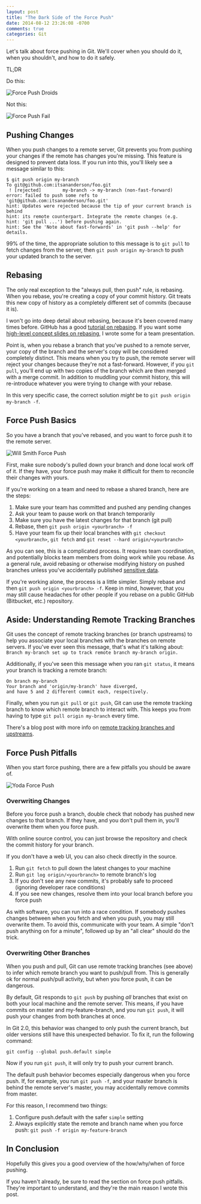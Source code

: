 ```yaml
---
layout: post
title: "The Dark Side of the Force Push"
date: 2014-08-12 23:26:08 -0700
comments: true
categories: Git
---
```


Let's talk about force pushing in Git.
We'll cover when you should do it, when you shouldn't, and how to do it safely.

TL;DR

Do this:

![Force Push Droids](http://itsananderson.blob.core.windows.net/post-images/obi-wan-droids.gif)

Not this:

![Force Push Fail](http://itsananderson.blob.core.windows.net/post-images/obi-wan-hates.gif)

Pushing Changes
---

When you push changes to a remote server, Git prevents you from pushing your changes if the remote has changes you're missing.
This feature is designed to prevent data loss.
If you run into this, you'll likely see a message similar to this:

```
$ git push origin my-branch
To git@github.com:itsananderson/foo.git
 ! [rejected]        my-branch -> my-branch (non-fast-forward)
error: failed to push some refs to 'git@github.com:itsananderson/foo.git'
hint: Updates were rejected because the tip of your current branch is behind
hint: its remote counterpart. Integrate the remote changes (e.g.
hint: 'git pull ...') before pushing again.
hint: See the 'Note about fast-forwards' in 'git push --help' for details.
```

99% of the time, the appropriate solution to this message is to `git pull` to fetch changes from the server,
then `git push origin my-branch` to push your updated branch to the server.

Rebasing
---

The only real exception to the "always pull, then push" rule, is rebasing.
When you rebase, you're creating a copy of your commit history.
Git treats this new copy of history as a completely different set of commits (because it is).

I won't go into deep detail about rebasing, because it's been covered many times before.
GitHub has a good [tutorial on rebasing](https://help.github.com/articles/using-git-rebase).
If you want some [high-level concept slides on rebasing](http://willi.am/git-fundamentals-rebasing/), I wrote some for a team presentation.

Point is, when you rebase a branch that you've pushed to a remote server, your copy of the branch and the server's copy will be considered completely distinct.
This means when you try to push, the remote server will reject your changes because they're not a fast-forward.
However, if you `git pull`, you'll end up with two copies of the branch which are then merged with a merge commit.
In addition to muddling your commit history, this will re-introduce whatever you were trying to change with your rebase.

In this very specific case, the correct solution *might* be to `git push origin my-branch -f`.

Force Push Basics
---

So you have a branch that you've rebased, and you want to force push it to the remote server.

![Will Smith Force Push](http://itsananderson.blob.core.windows.net/post-images/force-push-will-smith.gif)

First, make sure nobody's pulled down your branch and done local work off of it.
If they have, your force push may make it difficult for them to reconcile their changes with yours.

If you're working on a team and need to rebase a shared branch, here are the steps:

1. Make sure your team has committed and pushed any pending changes
1. Ask your team to pause work on that branch temporarily
1. Make sure you have the latest changes for that branch (git pull)
1. Rebase, then `git push origin <yourbranch> -f`
1. Have your team fix up their local branches with `git checkout <yourbranch>`, `git fetch` and `git reset --hard origin/<yourbranch>`

As you can see, this is a complicated process.
It requires team coordination, and potentially blocks team members from doing work while you rebase.
As a general rule, avoid rebasing or otherwise modifying history on pushed branches unless you've accidentally published [sensitive data](https://help.github.com/articles/remove-sensitive-data).

If you're working alone, the process is a little simpler.
Simply rebase and then `git push origin <yourbranch> -f`.
Keep in mind, however, that you may still cause headaches for other people if you rebase on a public GitHub (Bitbucket, etc.) repository.

Aside: Understanding Remote Tracking Branches
---

Git uses the concept of remote tracking branches (or branch upstreams) to help you associate your local branches with the branches on remote servers.
If you've ever seen this message, that's what it's talking about: `Branch my-branch set up to track remote branch my-branch origin.`

Additionally, if you've seen this message when you ran `git status`, it means your branch is tracking a remote branch:

```
On branch my-branch
Your branch and 'origin/my-branch' have diverged,
and have 5 and 2 different commit each, respectively.
```

Finally, when you run `git pull` or `git push`, Git can use the remote tracking branch to know which remote branch to interact with.
This keeps you from having to type `git pull origin my-branch` every time.

There's a blog post with more info on [remote tracking branches and upstreams](http://felipec.wordpress.com/2013/09/01/advanced-git-concepts-the-upstream-tracking-branch/).

Force Push Pitfalls
---

When you start force pushing, there are a few pitfalls you should be aware of.

![Yoda Force Push](http://itsananderson.blob.core.windows.net/post-images/force-push-yoda.gif)


### Overwriting Changes

Before you force push a branch, double check that nobody has pushed new changes to that branch.
If they have, and you don't pull them in, you'll overwrite them when you force push.

With online source control, you can just browse the repository and check the commit history for your branch.

If you don't have a web UI, you can also check directly in the source.

1. Run `git fetch` to pull down the latest changes to your machine
1. Run `git log origin/<yourbranch>` to remote branch's log
1. If you don't see any new commits, it's probably safe to proceed (ignoring developer race conditions)
1. If you see new changes, resolve them into your local branch before you force push

As with software, you can run into a race condition.
If somebody pushes changes between when you fetch and when you push, you may still overwrite them.
To avoid this, communicate with your team.
A simple "don't push anything on <yourbranch> for a minute", followed up by an "all clear" should do the trick.

### Overwriting Other Branches

When you push and pull, Git can use remote tracking branches (see above) to infer which remote branch you want to push/pull from.
This is generally ok for normal push/pull activity, but when you force push, it can be dangerous.

By default, Git responds to `git push` by pushing *all* branches that exist on both your local machine and the remote server.
This means, if you have commits on master and my-feature-branch, and you run `git push`, it will push your changes from both branches at once.

In Git 2.0, this behavior was changed to only push the current branch, but older versions still have this unexpected behavior.
To fix it, run the following command:

`git config --global push.default simple`

Now if you run `git push`, it will only try to push your current branch.

The default push behavior becomes especially dangerous when you force push.
If, for example, you run `git push -f`, and your master branch is behind the remote server's master,
you may accidentally remove commits from master.

For this reason, I recommend two things:

1. Configure push.default with the safer `simple` setting
1. Always explicitly state the remote and branch name when you force push: `git push -f origin my-feature-branch`

In Conclusion
---

Hopefully this gives you a good overview of the how/why/when of force pushing.

If you haven't already, be sure to read the section on force push pitfalls.
They're important to understand, and they're the main reason I wrote this post.
